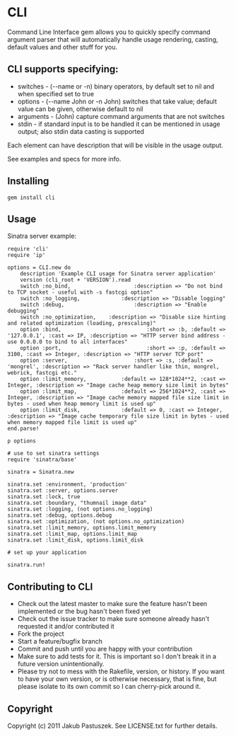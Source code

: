 # CLI

Command Line Interface gem allows you to quickly specify command argument parser that will automatically handle usage rendering, casting, default values and other stuff for you.

## CLI supports specifying:

* switches - (--name or -n) binary operators, by default set to nil and when specified set to true
* options - (--name John or -n John) switches that take value; default value can be given, otherwise default to nil
* arguments - (John) capture command arguments that are not switches
* stdin - if standard input is to be handled it can be mentioned in usage output; also stdin data casting is supported

Each element can have description that will be visible in the usage output.

See examples and specs for more info.

## Installing

    gem install cli

## Usage

Sinatra server example:

    require 'cli'
    require 'ip'
    
    options = CLI.new do
    	description 'Example CLI usage for Sinatra server application'
    	version (cli_root + 'VERSION').read
    	switch :no_bind,					:description => "Do not bind to TCP socket - useful with -s fastcgi option"
    	switch :no_logging,				:description => "Disable logging"
    	switch :debug,						:description => "Enable debugging"
    	switch :no_optimization,	:description => "Disable size hinting and related optimization (loading, prescaling)"
    	option :bind,							:short => :b, :default => '127.0.0.1', :cast => IP, :description => "HTTP server bind address - use 0.0.0.0 to bind to all interfaces"
    	option :port,							:short => :p, :default => 3100, :cast => Integer, :description => "HTTP server TCP port"
    	option :server,						:short => :s, :default => 'mongrel', :description => "Rack server handler like thin, mongrel, webrick, fastcgi etc."
    	option :limit_memory,			:default => 128*1024**2, :cast => Integer, :description => "Image cache heap memory size limit in bytes"
    	option :limit_map,				:default => 256*1024**2, :cast => Integer, :description => "Image cache memory mapped file size limit in bytes - used when heap memory limit is used up"
    	option :limit_disk,				:default => 0, :cast => Integer, :description => "Image cache temporary file size limit in bytes - used when memory mapped file limit is used up"
    end.parse!
    
    p options
    
    # use to set sinatra settings
    require 'sinatra/base'
    
    sinatra = Sinatra.new
    
    sinatra.set :environment, 'production'
    sinatra.set :server, options.server
    sinatra.set :lock, true
    sinatra.set :boundary, "thumnail image data"
    sinatra.set :logging, (not options.no_logging)
    sinatra.set :debug, options.debug
    sinatra.set :optimization, (not options.no_optimization)
    sinatra.set :limit_memory, options.limit_memory
    sinatra.set :limit_map, options.limit_map
    sinatra.set :limit_disk, options.limit_disk
    
    # set up your application
    
    sinatra.run!

## Contributing to CLI
 
* Check out the latest master to make sure the feature hasn't been implemented or the bug hasn't been fixed yet
* Check out the issue tracker to make sure someone already hasn't requested it and/or contributed it
* Fork the project
* Start a feature/bugfix branch
* Commit and push until you are happy with your contribution
* Make sure to add tests for it. This is important so I don't break it in a future version unintentionally.
* Please try not to mess with the Rakefile, version, or history. If you want to have your own version, or is otherwise necessary, that is fine, but please isolate to its own commit so I can cherry-pick around it.

## Copyright

Copyright (c) 2011 Jakub Pastuszek. See LICENSE.txt for
further details.

